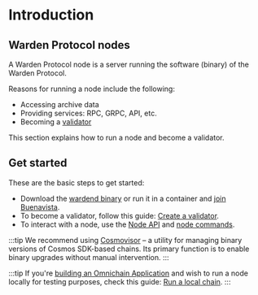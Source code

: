 ﻿---
sidebar_position: 1
---

# Introduction

## Warden Protocol nodes

A Warden Protocol node is a server running the software (binary) of the Warden Protocol.

Reasons for running a node include the following:

- Accessing archive data
- Providing services: RPC, GRPC, API, etc.
- Becoming a [validator](/learn/glossary#validator)

This section explains how to run a node and become a validator.

## Get started

These are the basic steps to get started:

- Download the [wardend binary](https://github.com/warden-protocol/wardenprotocol/releases) or run it in a container and [join Buenavista](buenavista-testnet/join-buenavista).  
- To become a validator, follow this guide: [Create a validator](create-a-validator).
- To interact with a node, use the [Node API](node-api-reference) and [node commands](node-commands).

:::tip
We recommend using [Cosmovisor](https://docs.archway.io/validators/running-a-node/cosmovisor) – a utility for managing binary versions of Cosmos SDK-based chains. Its primary function is to enable binary upgrades without manual intervention.
:::

:::tip
If you're [building an Omnichain Application](/build-an-app/introduction) and wish to run a node locally for testing purposes, check this guide: [Run a local chain](/build-an-app/test/run-a-local-chain).
:::
